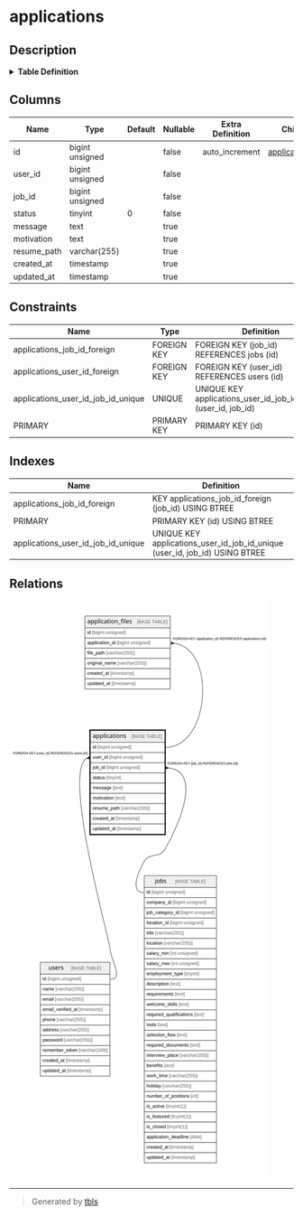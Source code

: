 # applications

## Description

<details>
<summary><strong>Table Definition</strong></summary>

```sql
CREATE TABLE `applications` (
  `id` bigint unsigned NOT NULL AUTO_INCREMENT,
  `user_id` bigint unsigned NOT NULL,
  `job_id` bigint unsigned NOT NULL,
  `status` tinyint NOT NULL DEFAULT '0',
  `message` text COLLATE utf8mb4_unicode_ci,
  `motivation` text COLLATE utf8mb4_unicode_ci,
  `resume_path` varchar(255) COLLATE utf8mb4_unicode_ci DEFAULT NULL,
  `created_at` timestamp NULL DEFAULT NULL,
  `updated_at` timestamp NULL DEFAULT NULL,
  PRIMARY KEY (`id`),
  UNIQUE KEY `applications_user_id_job_id_unique` (`user_id`,`job_id`),
  KEY `applications_job_id_foreign` (`job_id`),
  CONSTRAINT `applications_job_id_foreign` FOREIGN KEY (`job_id`) REFERENCES `jobs` (`id`) ON DELETE CASCADE,
  CONSTRAINT `applications_user_id_foreign` FOREIGN KEY (`user_id`) REFERENCES `users` (`id`) ON DELETE CASCADE
) ENGINE=InnoDB DEFAULT CHARSET=utf8mb4 COLLATE=utf8mb4_unicode_ci
```

</details>

## Columns

| Name | Type | Default | Nullable | Extra Definition | Children | Parents | Comment |
| ---- | ---- | ------- | -------- | ---------------- | -------- | ------- | ------- |
| id | bigint unsigned |  | false | auto_increment | [application_files](application_files.md) |  |  |
| user_id | bigint unsigned |  | false |  |  | [users](users.md) |  |
| job_id | bigint unsigned |  | false |  |  | [jobs](jobs.md) |  |
| status | tinyint | 0 | false |  |  |  |  |
| message | text |  | true |  |  |  |  |
| motivation | text |  | true |  |  |  |  |
| resume_path | varchar(255) |  | true |  |  |  |  |
| created_at | timestamp |  | true |  |  |  |  |
| updated_at | timestamp |  | true |  |  |  |  |

## Constraints

| Name | Type | Definition |
| ---- | ---- | ---------- |
| applications_job_id_foreign | FOREIGN KEY | FOREIGN KEY (job_id) REFERENCES jobs (id) |
| applications_user_id_foreign | FOREIGN KEY | FOREIGN KEY (user_id) REFERENCES users (id) |
| applications_user_id_job_id_unique | UNIQUE | UNIQUE KEY applications_user_id_job_id_unique (user_id, job_id) |
| PRIMARY | PRIMARY KEY | PRIMARY KEY (id) |

## Indexes

| Name | Definition |
| ---- | ---------- |
| applications_job_id_foreign | KEY applications_job_id_foreign (job_id) USING BTREE |
| PRIMARY | PRIMARY KEY (id) USING BTREE |
| applications_user_id_job_id_unique | UNIQUE KEY applications_user_id_job_id_unique (user_id, job_id) USING BTREE |

## Relations

![er](applications.svg)

---

> Generated by [tbls](https://github.com/k1LoW/tbls)
